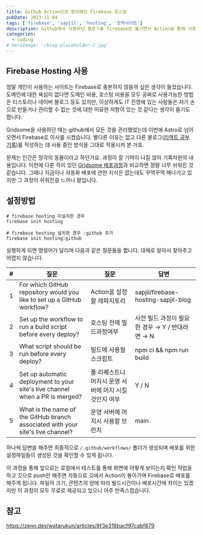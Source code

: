 ```yaml
---
title: Github Action으로 편리해진 Firebase 호스팅
pubDate: 2023-11-04
tags: ['firebase', 'sapjil', 'hosting', '정적사이트']
description: Github에서 사용하던 블로그를 firebase로 옮기면서 Action을 통해 사용하기 쉬워진 배포시스템의 덕을 볼 수 있었다.
categories:
  - coding
# heroImage: '/blog-placeholder-2.jpg'
---
```


## Firebase Hosting 사용

정말 개인이 사용하는 사이트는 Firebase로 충분하지 않을까 싶은 생각이 들었습니다.
도메인에 대한 욕심이 없다면 도메인 비용, 호스팅 비용을 모두 공짜로 사용가능한 방법은 티스토리나 네이버 블로그 등도 있지만, 이상하게도 IT 진영에 있는 사람들은 자기 손으로 만들거나 관리할 수 없는 것에 대한 미묘한 저항이 있는 것 같다는 생각이 들기도 합니다.

Gridsome을 사용하던 때는 github에서 모든 것을 관리했었는데 이번에 Astro로 넘어오면서 Firebase로 이사를 시켰습니다. 별다른 이유는 없고 다른 블로그(<a href="https://react.sapjil.net/">리액트 공부 기록</a>)를 작성하는 데 사용 중인 방식을 그대로 적용시켜 본 거죠.

문제는 인간은 망각의 동물이라고 하던가요. 과정이 잘 기억이 나질 않아 기록차원의 내용입니다. 이전에 다룬 적이 있던 <a href="/blog/changed-gridsome/">Gridsome 배포과정</a>과 비교하면 정말 너무 쉬워진 것 같습니다. 그때나 지금이나 자동화 배포에 관한 지식은 없는데도 꾸역꾸역 해나가고 있지만 그 과정이 쉬워진걸 느끼니 말입니다.

## 설정방법

```
# firebase hosting 미설치한 경우
firebase init hosting

# firebase hosting 설치한 경우 :github 추가
firebase init hosting:github
```

실행하게 되면 명령어가 달리며 다음과 같은 질문들을 합니다. 대체로 알아서 찾아주고 어렵지 않습니다.

| #   | 질문                                                                            | 질문                                                  | 답변                                            |
| --- | ------------------------------------------------------------------------------- | ----------------------------------------------------- | ----------------------------------------------- |
| 1   | For which GitHub repository would you like to set up a GitHub workflow?         | Action을 설정할 레파지토리                            | sapjil/firebase-hosting-sapjil-blog             |
| 2   | Set up the workflow to run a build script before every deploy?                  | 호스팅 전에 빌드과정여부                              | 사전 빌드 과정이 필요한 경우 → Y / 반대라면 → N |
| 3   | What script should be run before every deploy?                                  | 빌드에 사용될 스크립트                                | npm ci && npm run build                         |
| 4   | Set up automatic deployment to your site's live channel when a PR is merged?    | 풀 리퀘스트나 머지시 운영 서버에 머지 시킬것인지 여부 | Y / N                                           |
| 5   | What is the name of the GitHub branch associated with your site's live channel? | 운영 서버에 머지시 사용할 브런치                      | main                                            |

하나씩 답변을 해주면 최종적으로 `/.github/workflows/` 폴더가 생성되며 배포를 위한 설정파일들이 생성된 것을 확인할 수 있게 됩니다.

이 과정을 통해 앞으로는 로컬에서 테스트를 통해 화면에 어떻게 보이는지 확인 작업을 하고 깃으로 push만 해주면 자동으로 깃에서 Action이 돌아가며 Firebase로 배포를 해주게 됩니다. 파일의 크기, 콘텐츠의 양에 따라 빌드시간이나 배포시간에 차이는 있겠지만 이 과정이 모두 무료로 제공되고 있으니 아주 만족스럽습니다.

## 참고

https://zenn.dev/watarukun/articles/8f3e318bacf97cabf879
